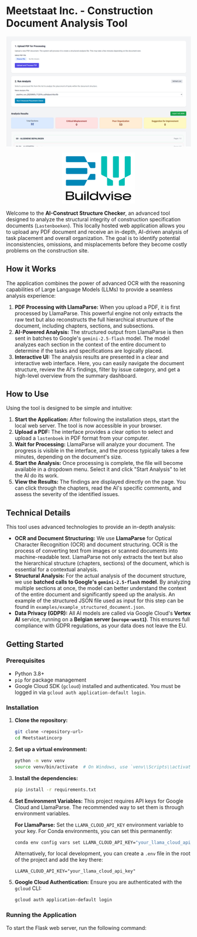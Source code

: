 # Meetstaat Inc. - Construction Document Analysis Tool

![Screenshot of the tool](assets/Screenshot%202025-08-29%20172735.png)

<p align="center">
  <img src="assets/BWlogo.png" alt="Buildwise Logo" width="200"/>
</p>

Welcome to the **AI-Construct Structure Checker**, an advanced tool designed to analyze the structural integrity of construction specification documents (`Lastenboeken`). This locally hosted web application allows you to upload any PDF document and receive an in-depth, AI-driven analysis of task placement and overall organization. The goal is to identify potential inconsistencies, omissions, and misplacements before they become costly problems on the construction site.

## How it Works

The application combines the power of advanced OCR with the reasoning capabilities of Large Language Models (LLMs) to provide a seamless analysis experience:

1.  **PDF Processing with LlamaParse:** When you upload a PDF, it is first processed by LlamaParse. This powerful engine not only extracts the raw text but also reconstructs the full hierarchical structure of the document, including chapters, sections, and subsections.
2.  **AI-Powered Analysis:** The structured output from LlamaParse is then sent in batches to Google's `gemini-2.5-flash` model. The model analyzes each section in the context of the entire document to determine if the tasks and specifications are logically placed.
3.  **Interactive UI:** The analysis results are presented in a clear and interactive web interface. Here, you can easily navigate the document structure, review the AI's findings, filter by issue category, and get a high-level overview from the summary dashboard.

## How to Use

Using the tool is designed to be simple and intuitive:

1.  **Start the Application:** After following the installation steps, start the local web server. The tool is now accessible in your browser.
2.  **Upload a PDF:** The interface provides a clear option to select and upload a `lastenboek` in PDF format from your computer.
3.  **Wait for Processing:** LlamaParse will analyze your document. The progress is visible in the interface, and the process typically takes a few minutes, depending on the document's size.
4.  **Start the Analysis:** Once processing is complete, the file will become available in a dropdown menu. Select it and click "Start Analysis" to let the AI do its work.
5.  **View the Results:** The findings are displayed directly on the page. You can click through the chapters, read the AI's specific comments, and assess the severity of the identified issues.

## Technical Details

This tool uses advanced technologies to provide an in-depth analysis:

-   **OCR and Document Structuring:** We use **LlamaParse** for Optical Character Recognition (OCR) and document structuring. OCR is the process of converting text from images or scanned documents into machine-readable text. LlamaParse not only extracts the text but also the hierarchical structure (chapters, sections) of the document, which is essential for a contextual analysis.
-   **Structural Analysis:** For the actual analysis of the document structure, we use **batched calls to Google's `gemini-2.5-flash` model**. By analyzing multiple sections at once, the model can better understand the context of the entire document and significantly speed up the analysis. An example of the structured JSON file used as input for this step can be found in `examples/example_structured_document.json`.
-   **Data Privacy (GDPR):** All AI models are called via Google Cloud's **Vertex AI** service, running on a **Belgian server (`europe-west1`)**. This ensures full compliance with GDPR regulations, as your data does not leave the EU.

## Getting Started

### Prerequisites

-   Python 3.8+
-   `pip` for package management
-   Google Cloud SDK (`gcloud`) installed and authenticated. You must be logged in via `gcloud auth application-default login`.

### Installation

1.  **Clone the repository:**
    ```bash
    git clone <repository-url>
    cd Meetstaatincorp
    ```

2.  **Set up a virtual environment:**
    ```bash
    python -m venv venv
    source venv/bin/activate  # On Windows, use `venv\\Scripts\\activate`
    ```

3.  **Install the dependencies:**
    ```bash
    pip install -r requirements.txt
    ```

4.  **Set Environment Variables:**
    This project requires API keys for Google Cloud and LlamaParse. The recommended way to set them is through environment variables.

    **For LlamaParse:**
    Set the `LLAMA_CLOUD_API_KEY` environment variable to your key. For Conda environments, you can set this permanently:
    ```bash
    conda env config vars set LLAMA_CLOUD_API_KEY="your_llama_cloud_api_key"
    ```
    Alternatively, for local development, you can create a `.env` file in the root of the project and add the key there:
    ```
    LLAMA_CLOUD_API_KEY="your_llama_cloud_api_key"
    ```

5.  **Google Cloud Authentication:**
    Ensure you are authenticated with the `gcloud` CLI:
    ```bash
    gcloud auth application-default login
    ```

### Running the Application

To start the Flask web server, run the following command:

```